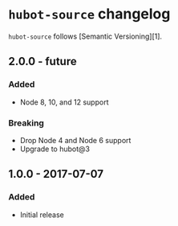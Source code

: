 # `hubot-source` changelog

`hubot-source` follows [Semantic Versioning][1].

## 2.0.0 - future

### Added

* Node 8, 10, and 12 support

### Breaking

* Drop Node 4 and Node 6 support
* Upgrade to hubot@3

## 1.0.0 - 2017-07-07

### Added

* Initial release
